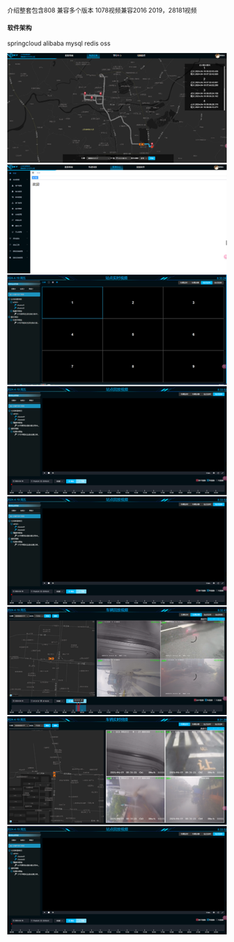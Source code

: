 介绍整套包含808 兼容多个版本 1078视频兼容2016 2019，28181视频

#### 软件架构
springcloud alibaba mysql redis oss 


![输入图片说明](%E8%BD%A8%E8%BF%B9%E5%9B%9E%E6%94%BE.png)
![输入图片说明](%E7%AE%A1%E7%90%86%E4%B8%AD%E5%BF%83.png)
![输入图片说明](%E7%AB%99%E7%82%B9%E5%AE%9E%E6%97%B6.png)
![输入图片说明](%E7%AB%99%E7%82%B9%E5%9B%9E%E6%94%BE.png)
![输入图片说明](%E7%AB%99%E7%82%B9%E5%9B%9E%E6%94%BE.png)
![输入图片说明](%E5%9B%9E%E6%94%BE%E8%A7%86%E9%A2%91.png)
![输入图片说明](%E5%AE%9E%E6%97%B6%E8%A7%86%E9%A2%91.png)
![输入图片说明](%E7%AB%99%E7%82%B9%E5%9B%9E%E6%94%BE.png)
